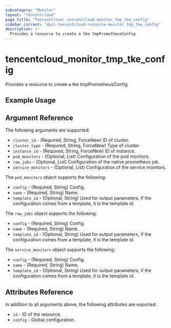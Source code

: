 ```yaml
---
subcategory: "Monitor"
layout: "tencentcloud"
page_title: "TencentCloud: tencentcloud_monitor_tmp_tke_config"
sidebar_current: "docs-tencentcloud-resource-monitor_tmp_tke_config"
description: |-
  Provides a resource to create a tke tmpPrometheusConfig
---
```


# tencentcloud_monitor_tmp_tke_config

Provides a resource to create a tke tmpPrometheusConfig

## Example Usage



## Argument Reference

The following arguments are supported:

* `cluster_id` - (Required, String, ForceNew) ID of cluster.
* `cluster_type` - (Required, String, ForceNew) Type of cluster.
* `instance_id` - (Required, String, ForceNew) ID of instance.
* `pod_monitors` - (Optional, List) Configuration of the pod monitors.
* `raw_jobs` - (Optional, List) Configuration of the native prometheus job.
* `service_monitors` - (Optional, List) Configuration of the service monitors.

The `pod_monitors` object supports the following:

* `config` - (Required, String) Config.
* `name` - (Required, String) Name.
* `template_id` - (Optional, String) Used for output parameters, if the configuration comes from a template, it is the template id.

The `raw_jobs` object supports the following:

* `config` - (Required, String) Config.
* `name` - (Required, String) Name.
* `template_id` - (Optional, String) Used for output parameters, if the configuration comes from a template, it is the template id.

The `service_monitors` object supports the following:

* `config` - (Required, String) Config.
* `name` - (Required, String) Name.
* `template_id` - (Optional, String) Used for output parameters, if the configuration comes from a template, it is the template id.

## Attributes Reference

In addition to all arguments above, the following attributes are exported:

* `id` - ID of the resource.
* `config` - Global configuration.


